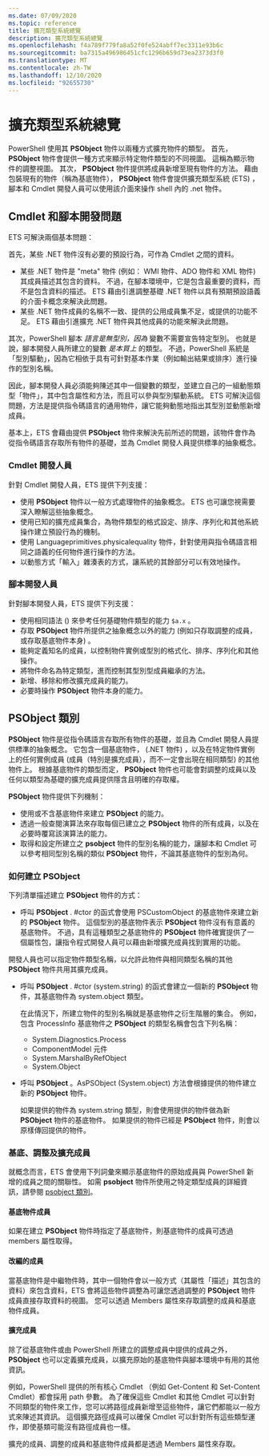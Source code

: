 ```yaml
---
ms.date: 07/09/2020
ms.topic: reference
title: 擴充類型系統總覽
description: 擴充類型系統總覽
ms.openlocfilehash: f4a789f779fa8a52f0fe524abff7ec3311e93b6c
ms.sourcegitcommit: ba7315a496986451cfc1296b659d73ea2373d3f0
ms.translationtype: MT
ms.contentlocale: zh-TW
ms.lasthandoff: 12/10/2020
ms.locfileid: "92655730"
---
```

# <a name="extended-type-system-overview"></a>擴充類型系統總覽

PowerShell 使用其 **PSObject** 物件以兩種方式擴充物件的類型。 首先， **PSObject** 物件會提供一種方式來顯示特定物件類型的不同視圖。 這稱為顯示物件的調整視圖。 其次， **PSObject** 物件提供將成員新增至現有物件的方法。 藉由包裝現有的物件（稱為基底物件）， **PSObject** 物件會提供擴充類型系統 (ETS) ，腳本和 Cmdlet 開發人員可以使用該介面來操作 shell 內的 .net 物件。

## <a name="cmdlet-and-script-development-issues"></a>Cmdlet 和腳本開發問題

ETS 可解決兩個基本問題：

首先，某些 .NET 物件沒有必要的預設行為，可作為 Cmdlet 之間的資料。

- 某些 .NET 物件是 "meta" 物件 (例如： WMI 物件、ADO 物件和 XML 物件) 其成員描述其包含的資料。 不過，在腳本環境中，它是包含最重要的資料，而不是包含資料的描述。 ETS 藉由引進調整基礎 .NET 物件以具有預期預設語義的介面卡概念來解決此問題。
- 某些 .NET 物件成員的名稱不一致、提供的公用成員集不足，或提供的功能不足。 ETS 藉由引進擴充 .NET 物件與其他成員的功能來解決此問題。

其次，PowerShell 腳本 _語言是無型別，因為_ 變數不需要宣告特定型別。 也就是說，腳本開發人員所建立的變數 _是本質上_ 的類型。 不過，PowerShell 系統是「型別驅動」，因為它相依于具有可針對基本作業（例如輸出結果或排序）進行操作的型別名稱。

因此，腳本開發人員必須能夠陳述其中一個變數的類型，並建立自己的一組動態類型「物件」，其中包含屬性和方法，而且可以參與型別驅動系統。 ETS 可解決這個問題，方法是提供指令碼語言的通用物件，讓它能夠動態地指出其型別並動態新增成員。

基本上，ETS 會藉由提供 **PSObject** 物件來解決先前所述的問題，該物件會作為從指令碼語言存取所有物件的基礎，並為 Cmdlet 開發人員提供標準的抽象概念。

### <a name="cmdlet-developers"></a>Cmdlet 開發人員

針對 Cmdlet 開發人員，ETS 提供下列支援：

- 使用 **PSObject** 物件以一般方式處理物件的抽象概念。 ETS 也可讓您視需要深入瞭解這些抽象概念。
- 使用已知的擴充成員集合，為物件類型的格式設定、排序、序列化和其他系統操作建立預設行為的機制。
- 使用 Languageprimitives.physicalequality 物件，針對使用與指令碼語言相同之語義的任何物件進行操作的方法。
- 以動態方式「輸入」雜湊表的方式，讓系統的其餘部分可以有效地操作。

### <a name="script-developers"></a>腳本開發人員

針對腳本開發人員，ETS 提供下列支援：

- 使用相同語法 () 來參考任何基礎物件類型的能力 `$a.x` 。
- 存取 **PSObject** 物件所提供之抽象概念以外的能力 (例如只存取調整的成員，或存取基底物件本身) 。
- 能夠定義知名的成員，以控制物件實例或型別的格式化、排序、序列化和其他操作。
- 將物件命名為特定類型，進而控制其型別型成員繼承的方法。
- 新增、移除和修改擴充成員的能力。
- 必要時操作 **PSObject** 物件本身的能力。

## <a name="the-psobject-class"></a>PSObject 類別

**PSObject** 物件是從指令碼語言存取所有物件的基礎，並且為 Cmdlet 開發人員提供標準的抽象概念。 它包含一個基底物件， (.NET 物件) ，以及在特定物件實例上的任何實例成員 (成員（特別是擴充成員），而不一定會出現在相同類型) 的其他物件上。 根據基底物件的類型而定， **PSObject** 物件也可能會對調整的成員以及任何以類型為基礎的擴充成員提供隱含且明確的存取權。

**PSObject** 物件提供下列機制：

- 使用或不含基底物件來建立 **PSObject** 的能力。
- 透過一般查閱演算法來存取每個已建立之 **PSObject** 物件的所有成員，以及在必要時覆寫該演算法的能力。
- 取得和設定所建立之 **psobject** 物件的型別名稱的能力，讓腳本和 Cmdlet 可以參考相同型別名稱的類似 **PSObject** 物件，不論其基底物件的型別為何。

### <a name="how-to-construct-a-psobject"></a>如何建立 PSObject

下列清單描述建立 **PSObject** 物件的方式：

- 呼叫 **PSObject** . #ctor 的函式會使用 PSCustomObject 的基底物件來建立新的 **PSObject** 物件。 這個型別的基底物件表示 **PSObject** 物件沒有有意義的基底物件。 不過，具有這種類型之基底物件的 **PSObject** 物件確實提供了一個屬性包，讓指令程式開發人員可以藉由新增擴充成員找到實用的功能。

開發人員也可以指定物件類型名稱，以允許此物件與相同類型名稱的其他 **PSObject** 物件共用其擴充成員。

- 呼叫 **PSObject** . #ctor (system.string) 的函式會建立一個新的 **PSObject** 物件，其基底物件為 system.object 類型。

  在此情況下，所建立物件的型別名稱就是基底物件之衍生階層的集合。 例如，包含 ProcessInfo 基底物件之 **PSObject** 的類型名稱會包含下列名稱：

  - System.Diagnostics.Process
  - ComponentModel 元件
  - System.MarshalByRefObject
  - System.Object

- 呼叫 **PSObject** 。AsPSObject (System.object) 方法會根據提供的物件建立新的 **PSObject** 物件。

  如果提供的物件為 system.string 類型，則會使用提供的物件做為新 **PSObject** 物件的基底物件。 如果提供的物件已經是 **PSObject** 物件，則會以原樣傳回提供的物件。

### <a name="base-adapted-and-extended-members"></a>基底、調整及擴充成員

就概念而言，ETS 會使用下列詞彙來顯示基底物件的原始成員與 PowerShell 新增的成員之間的關聯性。 如需 **psobject** 物件所使用之特定類型成員的詳細資訊，請參閱 [psobject 類別](/dotnet/api/system.management.automation.psobject)。

#### <a name="base-object-members"></a>基底物件成員

如果在建立 **PSObject** 物件時指定了基底物件，則基底物件的成員可透過 members 屬性取得。

#### <a name="adapted-members"></a>改編的成員

當基底物件是中繼物件時，其中一個物件會以一般方式（其屬性「描述」其包含的資料）來包含資料，ETS 會將這些物件調整為可讓您透過調整的 **PSObject** 物件成員直接存取資料的視圖。 您可以透過 Members 屬性來存取調整的成員和基底物件成員。

#### <a name="extended-members"></a>擴充成員

除了從基底物件或由 PowerShell 所建立的調整成員中提供的成員之外， **PSObject** 也可以定義擴充成員，以擴充原始的基底物件與腳本環境中有用的其他資訊。

例如，PowerShell 提供的所有核心 Cmdlet （例如 Get-Content 和 Set-Content Cmdlet）都會採用 path 參數。 為了確保這些 Cmdlet 和其他 Cmdlet 可以針對不同類型的物件來工作，您可以將路徑成員新增至這些物件，讓它們都能以一般方式來陳述其資訊。 這個擴充路徑成員可以確保 Cmdlet 可以針對所有這些類型運作，即使基類可能沒有路徑成員也一樣。

擴充的成員、調整的成員和基底物件成員都是透過 Members 屬性來存取。
